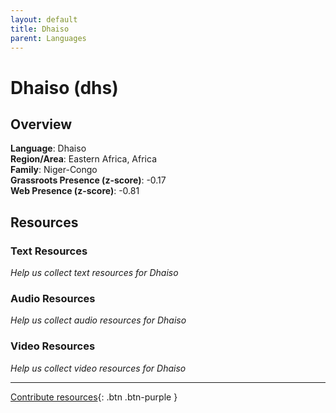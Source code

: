 ```yaml
---
layout: default
title: Dhaiso
parent: Languages
---
```


# Dhaiso (dhs)

## Overview

**Language**: Dhaiso  
**Region/Area**: Eastern Africa, Africa  
**Family**: Niger-Congo  
**Grassroots Presence (z-score)**: -0.17  
**Web Presence (z-score)**: -0.81  

## Resources

### Text Resources
*Help us collect text resources for Dhaiso*

### Audio Resources
*Help us collect audio resources for Dhaiso*

### Video Resources
*Help us collect video resources for Dhaiso*

---

[Contribute resources](https://forms.office.com/e/1SfLJx3u1r){: .btn .btn-purple }
